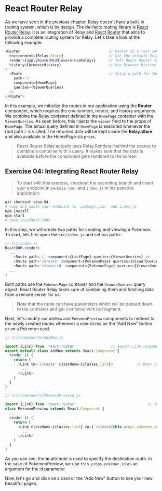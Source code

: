 # React Router Relay

As we have seen in the previous chapter, Relay doesn't have a built-in routing system, which is by design. The de-facto routing library is [React Router Relay](https://github.com/relay-tools/react-router-relay). It is an integration of Relay and [React Router](https://github.com/reactjs/react-router) that aims to provide a complete routing system for Relay. Let's take a look at the following example:

```javascript
<Router                                         // Router is a root component
  environment={Relay.Store}                     // Use the default Relay store to keep our data
  render={applyRouterMiddleware(useRelay)}      // Tell React Router to use Relay routing system
  history={browserHistory}                      // Use Browser History
>
  <Route                                        // Setup a path for the home page
    path='/'
    component={HomePage}
    queries={ViewerQueries}
  />
</Router>
```

In this example, we initialize the routes in our application using the **Router** component, which requires the environment, render, and history arguments. We combine the Relay container defined in the `HomePage` container with the `ViewerQueries`. As seen before, this injects the `viewer` field to the props of `HomePage`. The actual query defined in `HomePage` is executed whenever the root path `/` is visited. The returned data will be kept inside the **Relay.Store** and also available in the HomePage via `props`.

> React Router Relay actually uses Relay.Renderer behind the scenes to combine a container with a query. It makes sure that the data is available before the component gets rendered to the screen.

## Exercise 04: Integrating React Router Relay

> To start with this exercise, checkout the according branch and insert your endpoint in `package.json` and `index.js` in the pokedex application:

```sh
git checkout step-04
# copy and paste your endpoint to `package.json` and index.js
npm install
npm start
# Open localhost:3000
```

In this step, we will create two paths for creating and viewing a Pokemon. To start, lets first open the `src/index.js` and set our paths:

```javascript
// src/index.js
ReactDOM.render(
  ...
    <Route path='/' component={ListPage} queries={ViewerQueries} />
    <Route path='/create' component={PokemonPage} queries={ViewerQueries} />    // Creating path
    <Route path='/view/:id' component={PokemonPage} queries={ViewerQueries} />  // Viewing path accepts the id parameter
  ...
)
```

Both paths use the `PokemonPage` container and the `ViewerQueries` query object. React Router Relay takes care of combining them and fetching data from a remote server for us.

> Note that the route can have parameters which will be passed down to the container and get combined with its fragment.

Next, let's modify our `AddNew` and `PokemonPreview` components to redirect to the newly created routes whenever a user clicks on the "Add New" button or on a Pokemon card.

```javascript
// src/components/AddNew.js

import {Link} from 'react-router'                // Import Link component
export default class AddNew extends React.Component {
  render () {
    return (
      <Link to='/create' className={classes.link}>           // When it gets clicked, redirect to the "/create" path
        ...
      </Link>
    )
  }
}
```


```javascript
// src/components/PokemonPreview.js

import {Link} from 'react-router'                                 // Import Link component
class PokemonPreview extends React.Component {
  ...
  render () {
    return (
      <Link className={classes.link} to={`/view/${this.props.pokemon.id}`}>   // When it gets clicked, redirect to the "/view/:id" path
        ...
      </Link>
    )
  }
}

```

As you can see, the **to** attribute is used to specify the destination route. In the case of PokemonPreview, we use `this.props.pokemon.id` as an argument for the id parameter.

Now, let's go and click on a card or the "Add New" button to see your new beautiful pages.
